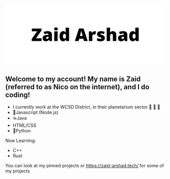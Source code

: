 ![Me](https://raw.githubusercontent.com/zaida04/zaida04/master/me.png)

## Welcome to my account! My name is Zaid (referred to as Nico on the internet), and I do coding!
- I currently work at the WCSD District, in their planetarium sector 🌌 🌌 🌌 
- 📝Javascript (Node.js)
- ☕Java
- HTML/CSS
- 🐍Python

Now Learning:
- C++
- Rust

You can look at my pinned projects or https://zaid-arshad.tech/ for some of my projects
